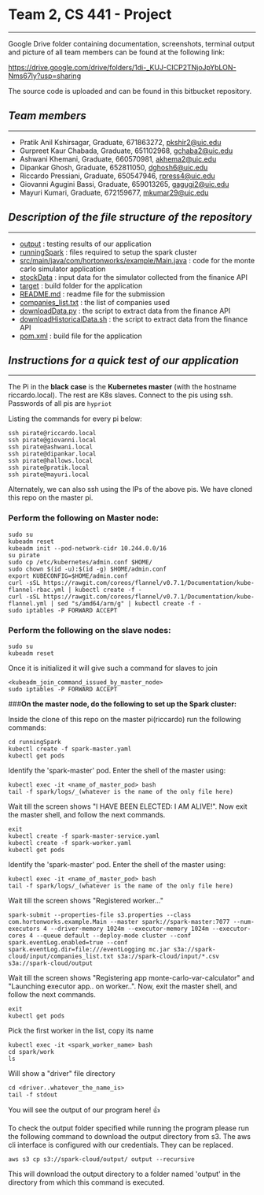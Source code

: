 

**Team 2, CS 441 - Project**
========================
---


Google Drive folder containing documentation, screenshots, terminal output and picture of all team members can be found at the following link:

https://drive.google.com/drive/folders/1di-_KUJ-CICP2TNjoJpYbLON-Nms67ly?usp=sharing

The source code is uploaded and can be found in this bitbucket repository.

*Team members*
------------
___

* Pratik Anil Kshirsagar, Graduate, 671863272, pkshir2@uic.edu
* Gurpreet Kaur Chabada, Graduate, 651102968, gchaba2@uic.edu
* Ashwani Khemani, Graduate, 660570981, akhema2@uic.edu
* Dipankar Ghosh, Graduate, 652811050, dghosh6@uic.edu
* Riccardo Pressiani, Graduate, 650547946, rpress4@uic.edu
* Giovanni Agugini Bassi, Graduate, 659013265, gagugi2@uic.edu
* Mayuri Kumari, Graduate, 672159677, mkumar29@uic.edu 


*Description of the file structure of the repository*
---------------------------------------------------
___

* [output](output) : testing results of our application 
* [runningSpark](runningSpark) : files required to setup the spark cluster 
* [src/main/java/com/hortonworks/example/Main.java](src/main/java/com/hortonworks/example/Main.java) : code for the monte carlo simulator application 
* [stockData](stockData) :  input data for the simulator collected from the finanice API
* [target](target) :  build folder for the application 
* [README.md](README.md) : readme file for the submission 
* [companies_list.txt](companies_list.txt) : the list of companies used 
* [downloadData.py](downloadData.py) : the script to extract data from the finance API
* [downloadHistoricalData.sh](downloadHistoricalData.sh) : the script to extract data from the finance API
* [pom.xml](pom.xml) :  build file for the application 


*Instructions for a quick test of our application*
------------------------------------------------
___

The Pi in the **black case** is the **Kubernetes master** (with the hostname riccardo.local). The rest are K8s slaves.
Connect to the pis using ssh. Passwords of all pis are `hypriot`

Listing the commands for every pi below:

```
ssh pirate@riccardo.local
ssh pirate@giovanni.local
ssh pirate@ashwani.local
ssh pirate@dipankar.local
ssh pirate@hallows.local
ssh pirate@pratik.local
ssh pirate@mayuri.local
```


Alternately, we can also ssh using the IPs of the above pis.
We have cloned this repo on the master pi. 


### **Perform the following on Master node:**
```
sudo su
kubeadm reset
kubeadm init --pod-network-cidr 10.244.0.0/16
su pirate
sudo cp /etc/kubernetes/admin.conf $HOME/
sudo chown $(id -u):$(id -g) $HOME/admin.conf
export KUBECONFIG=$HOME/admin.conf
curl -sSL https://rawgit.com/coreos/flannel/v0.7.1/Documentation/kube-flannel-rbac.yml | kubectl create -f -
curl -sSL https://rawgit.com/coreos/flannel/v0.7.1/Documentation/kube-flannel.yml | sed "s/amd64/arm/g" | kubectl create -f -
sudo iptables -P FORWARD ACCEPT
```


### **Perform the following on the slave nodes:**
```
sudo su
kubeadm reset
```


Once it is initialized it will give such a command for slaves to join
```
<kubeadm_join_command_issued_by_master_node>
sudo iptables -P FORWARD ACCEPT
```


###**On the master node, do the following to set up the Spark cluster:**
	
Inside the clone of this repo on the master pi(riccardo) run the following commands: 
```
cd runningSpark
kubectl create -f spark-master.yaml
kubectl get pods
```


Identify the 'spark-master' pod. Enter the shell of the master using:
```
kubectl exec -it <name_of_master_pod> bash
tail -f spark/logs/_(whatever is the name of the only file here)
```


Wait till the screen shows "I HAVE BEEN ELECTED: I AM ALIVE!". Now exit the master shell, and follow the next commands.
```
exit
kubectl create -f spark-master-service.yaml
kubectl create -f spark-worker.yaml
kubectl get pods
```

	
Identify the 'spark-master' pod. Enter the shell of the master using:
```	
kubectl exec -it <name_of_master_pod> bash
tail -f spark/logs/_(whatever is the name of the only file here)
```


Wait till the screen shows "Registered worker..."
	
`spark-submit --properties-file s3.properties --class com.hortonworks.example.Main --master spark://spark-master:7077 --num-executors 4 --driver-memory 1024m --executor-memory 1024m --executor-cores 4 --queue default --deploy-mode cluster --conf spark.eventLog.enabled=true --conf spark.eventLog.dir=file:///eventLogging mc.jar s3a://spark-cloud/input/companies_list.txt s3a://spark-cloud/input/*.csv s3a://spark-cloud/output`
	


Wait till the screen shows "Registering app monte-carlo-var-calculator" and "Launching executor app.. on worker..". Now, exit the master shell, and follow the next commands.
```
exit
kubectl get pods
```


Pick the first worker in the list, copy its name
```
kubectl exec -it <spark_worker_name> bash
cd spark/work
ls
```

	
Will show a "driver" file directory
```
cd <driver..whatever_the_name_is>
tail -f stdout
```

	
You will see the output of our program here! :thumbsup:

To check the output folder specified while running the program please run the following command to download the output directory from s3. The aws cli interface is configured with our credentials. They can be replaced.
```
aws s3 cp s3://spark-cloud/output/ output --recursive
```

This will download the output directory to a folder named 'output' in the directory from which this command is executed.